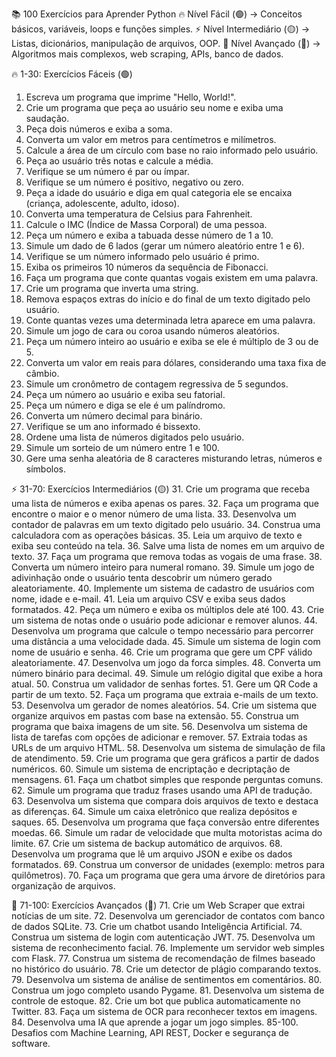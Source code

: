 📚 100 Exercícios para Aprender Python
🔥 Nível Fácil (🟢) → Conceitos básicos, variáveis, loops e funções simples.
⚡ Nível Intermediário (🟡) → Listas, dicionários, manipulação de arquivos, OOP.
🚀 Nível Avançado (🔴) → Algoritmos mais complexos, web scraping, APIs, banco de dados.

🔥 1-30: Exercícios Fáceis (🟢)
1. Escreva um programa que imprime "Hello, World!".
2. Crie um programa que peça ao usuário seu nome e exiba uma saudação.
3. Peça dois números e exiba a soma.
4. Converta um valor em metros para centímetros e milímetros.
5. Calcule a área de um círculo com base no raio informado pelo usuário.
6. Peça ao usuário três notas e calcule a média.
7. Verifique se um número é par ou ímpar.
8. Verifique se um número é positivo, negativo ou zero.
9. Peça a idade do usuário e diga em qual categoria ele se encaixa (criança, adolescente, adulto, idoso).
10. Converta uma temperatura de Celsius para Fahrenheit.
11. Calcule o IMC (Índice de Massa Corporal) de uma pessoa.
12. Peça um número e exiba a tabuada desse número de 1 a 10.
13. Simule um dado de 6 lados (gerar um número aleatório entre 1 e 6).
14. Verifique se um número informado pelo usuário é primo.
15. Exiba os primeiros 10 números da sequência de Fibonacci.
16. Faça um programa que conte quantas vogais existem em uma palavra.
17. Crie um programa que inverta uma string.
18. Remova espaços extras do início e do final de um texto digitado pelo usuário.
19. Conte quantas vezes uma determinada letra aparece em uma palavra.
20. Simule um jogo de cara ou coroa usando números aleatórios.
21. Peça um número inteiro ao usuário e exiba se ele é múltiplo de 3 ou de 5.
22. Converta um valor em reais para dólares, considerando uma taxa fixa de câmbio.
23. Simule um cronômetro de contagem regressiva de 5 segundos.
24. Peça um número ao usuário e exiba seu fatorial.
25. Peça um número e diga se ele é um palíndromo.
26. Converta um número decimal para binário.
27. Verifique se um ano informado é bissexto.
28. Ordene uma lista de números digitados pelo usuário.
29. Simule um sorteio de um número entre 1 e 100.
30. Gere uma senha aleatória de 8 caracteres misturando letras, números e símbolos.

⚡ 31-70: Exercícios Intermediários (🟡)
31. Crie um programa que receba uma lista de números e exiba apenas os pares.
32. Faça um programa que encontre o maior e o menor número de uma lista.
33. Desenvolva um contador de palavras em um texto digitado pelo usuário.
34. Construa uma calculadora com as operações básicas.
35. Leia um arquivo de texto e exiba seu conteúdo na tela.
36. Salve uma lista de nomes em um arquivo de texto.
37. Faça um programa que remova todas as vogais de uma frase.
38. Converta um número inteiro para numeral romano.
39. Simule um jogo de adivinhação onde o usuário tenta descobrir um número gerado aleatoriamente.
40. Implemente um sistema de cadastro de usuários com nome, idade e e-mail.
41. Leia um arquivo CSV e exiba seus dados formatados.
42. Peça um número e exiba os múltiplos dele até 100.
43. Crie um sistema de notas onde o usuário pode adicionar e remover alunos.
44. Desenvolva um programa que calcule o tempo necessário para percorrer uma distância a uma velocidade dada.
45. Simule um sistema de login com nome de usuário e senha.
46. Crie um programa que gere um CPF válido aleatoriamente.
47. Desenvolva um jogo da forca simples.
48. Converta um número binário para decimal.
49. Simule um relógio digital que exibe a hora atual.
50. Construa um validador de senhas fortes.
51. Gere um QR Code a partir de um texto.
52. Faça um programa que extraia e-mails de um texto.
53. Desenvolva um gerador de nomes aleatórios.
54. Crie um sistema que organize arquivos em pastas com base na extensão.
55. Construa um programa que baixa imagens de um site.
56. Desenvolva um sistema de lista de tarefas com opções de adicionar e remover.
57. Extraia todas as URLs de um arquivo HTML.
58. Desenvolva um sistema de simulação de fila de atendimento.
59. Crie um programa que gera gráficos a partir de dados numéricos.
60. Simule um sistema de encriptação e decriptação de mensagens.
61. Faça um chatbot simples que responde perguntas comuns.
62. Simule um programa que traduz frases usando uma API de tradução.
63. Desenvolva um sistema que compara dois arquivos de texto e destaca as diferenças.
64. Simule um caixa eletrônico que realiza depósitos e saques.
65. Desenvolva um programa que faça conversão entre diferentes moedas.
66. Simule um radar de velocidade que multa motoristas acima do limite.
67. Crie um sistema de backup automático de arquivos.
68. Desenvolva um programa que lê um arquivo JSON e exibe os dados formatados.
69. Construa um conversor de unidades (exemplo: metros para quilômetros).
70. Faça um programa que gera uma árvore de diretórios para organização de arquivos.

🚀 71-100: Exercícios Avançados (🔴)
71. Crie um Web Scraper que extrai notícias de um site.
72. Desenvolva um gerenciador de contatos com banco de dados SQLite.
73. Crie um chatbot usando Inteligência Artificial.
74. Construa um sistema de login com autenticação JWT.
75. Desenvolva um sistema de reconhecimento facial.
76. Implemente um servidor web simples com Flask.
77. Construa um sistema de recomendação de filmes baseado no histórico do usuário.
78. Crie um detector de plágio comparando textos.
79. Desenvolva um sistema de análise de sentimentos em comentários.
80. Construa um jogo completo usando Pygame.
81. Desenvolva um sistema de controle de estoque.
82. Crie um bot que publica automaticamente no Twitter.
83. Faça um sistema de OCR para reconhecer textos em imagens.
84. Desenvolva uma IA que aprende a jogar um jogo simples.
85-100. Desafios com Machine Learning, API REST, Docker e segurança de software.
